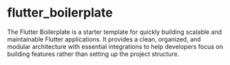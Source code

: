 # flutter_boilerplate
The Flutter Boilerplate is a starter template for quickly building scalable and maintainable Flutter applications. It provides a clean, organized, and modular architecture with essential integrations to help developers focus on building features rather than setting up the project structure.
